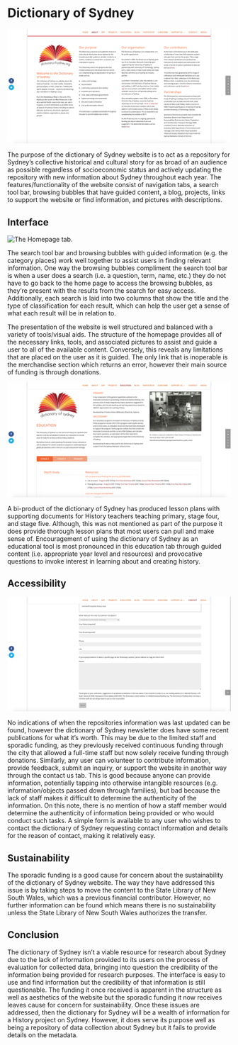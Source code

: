 # Dictionary of Sydney

![The About tab.](images/TBImageAbout.png "About tab")

The purpose of the dictionary of Sydney website is to act as a repository for Sydney’s collective historical and cultural story for as broad of an audience as possible regardless of socioeconomic status and actively updating the repository with new information about Sydney throughout each year. The features/functionality of the website consist of navigation tabs, a search tool bar, browsing bubbles that have guided content, a blog, projects, links to support the website or find information, and pictures with descriptions.

## Interface

![The Homepage tab.](images/TBImageHome.png "Home tab")

The search tool bar and browsing bubbles with guided information (e.g. the category places) work well together to assist users in finding relevant information. One way the browsing bubbles compliment the search tool bar is when a user does a search (i.e. a question, term, name, etc.) they do not have to go back to the home page to access the browsing bubbles, as they’re present with the results from the search for easy access. Additionally, each search is laid into two columns that show the title and the type of classification for each result, which can help the user get a sense of what each result will be in relation to.

The presentation of the website is well structured and balanced with a variety of tools/visual aids. The structure of the homepage provides all of the necessary links, tools, and associated pictures to assist and guide a user to all of the available content. Conversely, this reveals any limitations that are placed on the user as it is guided. The only link that is inoperable is the merchandise section which returns an error, however their main source of funding is through donations. 

![The Education tab.](images/TBImageEducation.png "Education tab")

A bi-product of the dictionary of Sydney has produced lesson plans with supporting documents for History teachers teaching primary, stage four, and stage five. Although, this was not mentioned as part of the purpose it does provide thorough lesson plans that most users can pull and make sense of. Encouragement of using the dictionary of Sydney as an educational tool is most pronounced in this education tab through guided content (i.e. appropriate year level and resources) and provocative questions to invoke interest in learning about and creating history.

## Accessibility

![The Contact Us tab.](images/TBImageContactUs.png "Contact tab")

No indications of when the repositories information was last updated can be found, however the dictionary of Sydney newsletter does have some recent publications for what it’s worth. This may be due to the limited staff and sporadic funding, as they previously received continuous funding through the city that allowed a full-time staff but now solely receive funding through donations. Similarly, any user can volunteer to contribute information, provide feedback, submit an inquiry, or support the website in another way through the contact us tab. This is good because anyone can provide information, potentially tapping into otherwise intangible resources (e.g. information/objects passed down through families), but bad because the lack of staff makes it difficult to determine the authenticity of the information. On this note, there is no mention of how a staff member would determine the authenticity of information being provided or who would conduct such tasks. A simple form is available to any user who wishes to contact the dictionary of Sydney requesting contact information and details for the reason of contact, making it relatively easy.

## Sustainability

The sporadic funding is a good cause for concern about the sustainability of the dictionary of Sydney website. The way they have addressed this issue is by taking steps to move the content to the State Library of New South Wales, which was a previous financial contributor. However, no further information can be found which means there is no sustainability unless the State Library of New South Wales authorizes the transfer.

## Conclusion

The dictionary of Sydney isn’t a viable resource for research about Sydney due to the lack of information provided to its users on the process of evaluation for collected data, bringing into question the credibility of the information being provided for research purposes. The interface is easy to use and find information but the credibility of that information is still questionable. The funding it once received is apparent in the structure as well as aesthetics of the website but the sporadic funding it now receives leaves cause for concern for sustainability. Once these issues are addressed, then the dictionary for Sydney will be a wealth of information for a History project on Sydney. However, it does serve its purpose well as being a repository of data collection about Sydney but it fails to provide details on the metadata.

